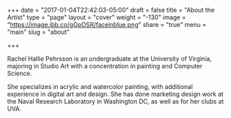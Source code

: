 +++
date = "2017-01-04T22:42:03-05:00"
draft = false
title = "About the Artist"
type = "page"
layout = "cover"
weight = "-130"
image = "https://image.ibb.co/gGpOSR/faceinblue.png"
share = "true"
menu = "main"
slug = "about"

+++

Rachel Hallie Pehrsson is an undergraduate at the University of Virginia, majoring in Studio Art with a concentration in painting and Computer Science.

She specializes in acrylic and watercolor painting, with additional experience in digital art and design. She has done marketing design work at the Naval Research Laboratory in Washington DC, as well as for her clubs at UVA. 

 

